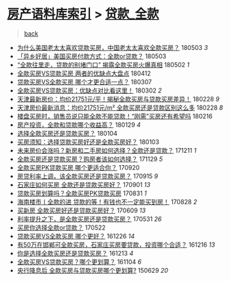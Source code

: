 [房产语料库索引](../../README.md)  > [贷款_全款](贷款_全款.md)
====
> [back](../README.md)

- [为什么美国老太太喜欢贷款买房，中国老太太喜欢全款买房？](http://jkwz.applinzi.com/ittc/7098958661416387594.html#%E4%B8%BA%E4%BB%80%E4%B9%88%E7%BE%8E%E5%9B%BD%E8%80%81%E5%A4%AA%E5%A4%AA%E5%96%9C%E6%AC%A2%E8%B4%B7%E6%AC%BE%E4%B9%B0%E6%88%BF%EF%BC%8C%E4%B8%AD%E5%9B%BD%E8%80%81%E5%A4%AA%E5%A4%AA%E5%96%9C%E6%AC%A2%E5%85%A8%E6%AC%BE%E4%B9%B0%E6%88%BF%EF%BC%9F) 180503 *3* 
- [「异乡好居」美国买房付款方式：全款or贷款？](http://jkwz.applinzi.com/ittc/7098879828449297415.html#%E3%80%8C%E5%BC%82%E4%B9%A1%E5%A5%BD%E5%B1%85%E3%80%8D%E7%BE%8E%E5%9B%BD%E4%B9%B0%E6%88%BF%E4%BB%98%E6%AC%BE%E6%96%B9%E5%BC%8F%EF%BC%9A%E5%85%A8%E6%AC%BEor%E8%B4%B7%E6%AC%BE%EF%BC%9F) 180503  
- [“全款往里走，贷款的别堵门口” 揭露全款买房火爆真相](http://jkwz.applinzi.com/ittc/7098468853640332299.html#%E2%80%9C%E5%85%A8%E6%AC%BE%E5%BE%80%E9%87%8C%E8%B5%B0%EF%BC%8C%E8%B4%B7%E6%AC%BE%E7%9A%84%E5%88%AB%E5%A0%B5%E9%97%A8%E5%8F%A3%E2%80%9D+%E6%8F%AD%E9%9C%B2%E5%85%A8%E6%AC%BE%E4%B9%B0%E6%88%BF%E7%81%AB%E7%88%86%E7%9C%9F%E7%9B%B8) 180502 *1* 
- [全款买房VS贷款买房 两者的优缺点大盘点](http://jkwz.applinzi.com/ittc/7091124041643721745.html#%E5%85%A8%E6%AC%BE%E4%B9%B0%E6%88%BFVS%E8%B4%B7%E6%AC%BE%E4%B9%B0%E6%88%BF+%E4%B8%A4%E8%80%85%E7%9A%84%E4%BC%98%E7%BC%BA%E7%82%B9%E5%A4%A7%E7%9B%98%E7%82%B9) 180412  
- [贷款买房VS全款买房  哪个才更合适一点？](http://jkwz.applinzi.com/ittc/7077765237795456006.html#%E8%B4%B7%E6%AC%BE%E4%B9%B0%E6%88%BFVS%E5%85%A8%E6%AC%BE%E4%B9%B0%E6%88%BF++%E5%93%AA%E4%B8%AA%E6%89%8D%E6%9B%B4%E5%90%88%E9%80%82%E4%B8%80%E7%82%B9%EF%BC%9F) 180307  
- [全款买房VS贷款买房：优缺点对比看这里！](http://jkwz.applinzi.com/ittc/7075923797545059344.html#%E5%85%A8%E6%AC%BE%E4%B9%B0%E6%88%BFVS%E8%B4%B7%E6%AC%BE%E4%B9%B0%E6%88%BF%EF%BC%9A%E4%BC%98%E7%BC%BA%E7%82%B9%E5%AF%B9%E6%AF%94%E7%9C%8B%E8%BF%99%E9%87%8C%EF%BC%81) 180302 *2* 
- [天津最新房价：均价21751元/平！揭秘全款买房与贷款买房差异！](http://jkwz.applinzi.com/ittc/7075183060922663946.html#%E5%A4%A9%E6%B4%A5%E6%9C%80%E6%96%B0%E6%88%BF%E4%BB%B7%EF%BC%9A%E5%9D%87%E4%BB%B721751%E5%85%83%2F%E5%B9%B3%EF%BC%81%E6%8F%AD%E7%A7%98%E5%85%A8%E6%AC%BE%E4%B9%B0%E6%88%BF%E4%B8%8E%E8%B4%B7%E6%AC%BE%E4%B9%B0%E6%88%BF%E5%B7%AE%E5%BC%82%EF%BC%81) 180228 *9* 
- [天津房价最新消息：均价21751元/m² 全款买房还是贷款区别这么多](http://jkwz.applinzi.com/ittc/7075183060901692433.html#%E5%A4%A9%E6%B4%A5%E6%88%BF%E4%BB%B7%E6%9C%80%E6%96%B0%E6%B6%88%E6%81%AF%EF%BC%9A%E5%9D%87%E4%BB%B721751%E5%85%83%2Fm%C2%B2+%E5%85%A8%E6%AC%BE%E4%B9%B0%E6%88%BF%E8%BF%98%E6%98%AF%E8%B4%B7%E6%AC%BE%E5%8C%BA%E5%88%AB%E8%BF%99%E4%B9%88%E5%A4%9A) 180228 *8* 
- [楼盘买房时，销售员说只能全款不能贷款！“刚需”买房还有希望吗](http://jkwz.applinzi.com/ittc/7069248693322908683.html#%E6%A5%BC%E7%9B%98%E4%B9%B0%E6%88%BF%E6%97%B6%EF%BC%8C%E9%94%80%E5%94%AE%E5%91%98%E8%AF%B4%E5%8F%AA%E8%83%BD%E5%85%A8%E6%AC%BE%E4%B8%8D%E8%83%BD%E8%B4%B7%E6%AC%BE%EF%BC%81%E2%80%9C%E5%88%9A%E9%9C%80%E2%80%9D%E4%B9%B0%E6%88%BF%E8%BF%98%E6%9C%89%E5%B8%8C%E6%9C%9B%E5%90%97) 180216  
- [房产投资，全款和贷款哪个收益高？](http://jkwz.applinzi.com/ittc/7063930459287716871.html#%E6%88%BF%E4%BA%A7%E6%8A%95%E8%B5%84%EF%BC%8C%E5%85%A8%E6%AC%BE%E5%92%8C%E8%B4%B7%E6%AC%BE%E5%93%AA%E4%B8%AA%E6%94%B6%E7%9B%8A%E9%AB%98%EF%BC%9F) 180129 *4* 
- [选择全款买房还是贷款买房？](http://jkwz.applinzi.com/ittc/7054798649639306251.html#%E9%80%89%E6%8B%A9%E5%85%A8%E6%AC%BE%E4%B9%B0%E6%88%BF%E8%BF%98%E6%98%AF%E8%B4%B7%E6%AC%BE%E4%B9%B0%E6%88%BF%EF%BC%9F) 180104  
- [买房须知：选择贷款买房好还是全款买房好？](http://jkwz.applinzi.com/ittc/7054381063592215563.html#%E4%B9%B0%E6%88%BF%E9%A1%BB%E7%9F%A5%EF%BC%9A%E9%80%89%E6%8B%A9%E8%B4%B7%E6%AC%BE%E4%B9%B0%E6%88%BF%E5%A5%BD%E8%BF%98%E6%98%AF%E5%85%A8%E6%AC%BE%E4%B9%B0%E6%88%BF%E5%A5%BD%EF%BC%9F) 180103  
- [未来房价会涨吗？新房和二手房如何选择？全款还是贷款？](http://jkwz.applinzi.com/ittc/7045767134762763281.html#%E6%9C%AA%E6%9D%A5%E6%88%BF%E4%BB%B7%E4%BC%9A%E6%B6%A8%E5%90%97%EF%BC%9F%E6%96%B0%E6%88%BF%E5%92%8C%E4%BA%8C%E6%89%8B%E6%88%BF%E5%A6%82%E4%BD%95%E9%80%89%E6%8B%A9%EF%BC%9F%E5%85%A8%E6%AC%BE%E8%BF%98%E6%98%AF%E8%B4%B7%E6%AC%BE%EF%BC%9F) 171211 *1* 
- [全款买房还是贷款买房？购房者该如何选择？](http://jkwz.applinzi.com/ittc/7041431912051115025.html#%E5%85%A8%E6%AC%BE%E4%B9%B0%E6%88%BF%E8%BF%98%E6%98%AF%E8%B4%B7%E6%AC%BE%E4%B9%B0%E6%88%BF%EF%BC%9F%E8%B4%AD%E6%88%BF%E8%80%85%E8%AF%A5%E5%A6%82%E4%BD%95%E9%80%89%E6%8B%A9%EF%BC%9F) 171129 *5* 
- [全款买房PK贷款买房 哪个更适合你？](http://jkwz.applinzi.com/ittc/7015342761312781328.html#%E5%85%A8%E6%AC%BE%E4%B9%B0%E6%88%BFPK%E8%B4%B7%E6%AC%BE%E4%B9%B0%E6%88%BF+%E5%93%AA%E4%B8%AA%E6%9B%B4%E9%80%82%E5%90%88%E4%BD%A0%EF%BC%9F) 170920  
- [房贷利率上调，该全款买房还是贷款买房？](http://jkwz.applinzi.com/ittc/7013470789280728080.html#%E6%88%BF%E8%B4%B7%E5%88%A9%E7%8E%87%E4%B8%8A%E8%B0%83%EF%BC%8C%E8%AF%A5%E5%85%A8%E6%AC%BE%E4%B9%B0%E6%88%BF%E8%BF%98%E6%98%AF%E8%B4%B7%E6%AC%BE%E4%B9%B0%E6%88%BF%EF%BC%9F) 170915 *9* 
- [石家庄如何买房 全款还是贷款买房好？](http://jkwz.applinzi.com/ittc/7008393171103646737.html#%E7%9F%B3%E5%AE%B6%E5%BA%84%E5%A6%82%E4%BD%95%E4%B9%B0%E6%88%BF+%E5%85%A8%E6%AC%BE%E8%BF%98%E6%98%AF%E8%B4%B7%E6%AC%BE%E4%B9%B0%E6%88%BF%E5%A5%BD%EF%BC%9F) 170901 *13* 
- [贷款买房划算吗？全款买房PK贷款买房](http://jkwz.applinzi.com/ittc/7007932902573343760.html#%E8%B4%B7%E6%AC%BE%E4%B9%B0%E6%88%BF%E5%88%92%E7%AE%97%E5%90%97%EF%BC%9F%E5%85%A8%E6%AC%BE%E4%B9%B0%E6%88%BFPK%E8%B4%B7%E6%AC%BE%E4%B9%B0%E6%88%BF) 170831 *1* 
- [海南楼市丨全款的进 贷款的等！有钱也不一定能买到房！](http://jkwz.applinzi.com/ittc/7006870918675301392.html#%E6%B5%B7%E5%8D%97%E6%A5%BC%E5%B8%82%E4%B8%A8%E5%85%A8%E6%AC%BE%E7%9A%84%E8%BF%9B+%E8%B4%B7%E6%AC%BE%E7%9A%84%E7%AD%89%EF%BC%81%E6%9C%89%E9%92%B1%E4%B9%9F%E4%B8%8D%E4%B8%80%E5%AE%9A%E8%83%BD%E4%B9%B0%E5%88%B0%E6%88%BF%EF%BC%81) 170828 *2* 
- [买新房 全款买房好还是贷款买房好？](http://jkwz.applinzi.com/ittc/6977096930466202628.html#%E4%B9%B0%E6%96%B0%E6%88%BF+%E5%85%A8%E6%AC%BE%E4%B9%B0%E6%88%BF%E5%A5%BD%E8%BF%98%E6%98%AF%E8%B4%B7%E6%AC%BE%E4%B9%B0%E6%88%BF%E5%A5%BD%EF%BC%9F) 170609 *13* 
- [利率提升之下，是全款买房还是贷款买房？](http://jkwz.applinzi.com/ittc/6973969290272179205.html#%E5%88%A9%E7%8E%87%E6%8F%90%E5%8D%87%E4%B9%8B%E4%B8%8B%EF%BC%8C%E6%98%AF%E5%85%A8%E6%AC%BE%E4%B9%B0%E6%88%BF%E8%BF%98%E6%98%AF%E8%B4%B7%E6%AC%BE%E4%B9%B0%E6%88%BF%EF%BC%9F) 170531 *26* 
- [买房你选择全款or贷款？](http://jkwz.applinzi.com/ittc/6970430243654337541.html#%E4%B9%B0%E6%88%BF%E4%BD%A0%E9%80%89%E6%8B%A9%E5%85%A8%E6%AC%BEor%E8%B4%B7%E6%AC%BE%EF%BC%9F) 170522  
- [贷款买房VS全款买房 哪个更好？](http://jkwz.applinzi.com/ittc/6915949165862716420.html#%E8%B4%B7%E6%AC%BE%E4%B9%B0%E6%88%BFVS%E5%85%A8%E6%AC%BE%E4%B9%B0%E6%88%BF+%E5%93%AA%E4%B8%AA%E6%9B%B4%E5%A5%BD%EF%BC%9F) 161226 *14* 
- [有50万在邯郸可全款买房，石家庄买房要贷款，投资哪个合适？](http://jkwz.applinzi.com/ittc/6912172979177128965.html#%E6%9C%8950%E4%B8%87%E5%9C%A8%E9%82%AF%E9%83%B8%E5%8F%AF%E5%85%A8%E6%AC%BE%E4%B9%B0%E6%88%BF%EF%BC%8C%E7%9F%B3%E5%AE%B6%E5%BA%84%E4%B9%B0%E6%88%BF%E8%A6%81%E8%B4%B7%E6%AC%BE%EF%BC%8C%E6%8A%95%E8%B5%84%E5%93%AA%E4%B8%AA%E5%90%88%E9%80%82%EF%BC%9F) 161216 *13* 
- [你是选择全款买房还是贷款买房？](http://jkwz.applinzi.com/ittc/6911056477317235717.html#%E4%BD%A0%E6%98%AF%E9%80%89%E6%8B%A9%E5%85%A8%E6%AC%BE%E4%B9%B0%E6%88%BF%E8%BF%98%E6%98%AF%E8%B4%B7%E6%AC%BE%E4%B9%B0%E6%88%BF%EF%BC%9F) 161213 *4* 
- [全款买房VS贷款买房？哪个更划算？](http://jkwz.applinzi.com/ittc/6896325721202361349.html#%E5%85%A8%E6%AC%BE%E4%B9%B0%E6%88%BFVS%E8%B4%B7%E6%AC%BE%E4%B9%B0%E6%88%BF%EF%BC%9F%E5%93%AA%E4%B8%AA%E6%9B%B4%E5%88%92%E7%AE%97%EF%BC%9F) 161104 *6* 
- [央行降息后 全款买房与贷款买房哪个更划算?](http://jkwz.applinzi.com/ittc/547650611425534967.html#%E5%A4%AE%E8%A1%8C%E9%99%8D%E6%81%AF%E5%90%8E+%E5%85%A8%E6%AC%BE%E4%B9%B0%E6%88%BF%E4%B8%8E%E8%B4%B7%E6%AC%BE%E4%B9%B0%E6%88%BF%E5%93%AA%E4%B8%AA%E6%9B%B4%E5%88%92%E7%AE%97%3F) 150629 *20* 
